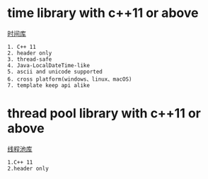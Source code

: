 # time library with c++11 or above

[时间库](https://github.com/zhangyebai/cplusplus-elf/elf/README.md)

	1. C++ 11
	2. header only
	3. thread-safe
	4. Java-LocalDateTime-like 
	5. ascii and unicode supported
	6. cross platform(windows、linux、macOS)
	7. template keep api alike

# thread pool library with c++11 or above
[线程池库](https://github.com/zhangyebai/cplusplus-elf/thread-pool/README.md)
    
    1.C++ 11
    2.header only
    